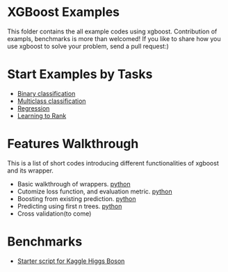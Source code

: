 XGBoost Examples
====
This folder contains the all example codes using xgboost. 
Contribution of exampls, benchmarks is more than welcomed!
If you like to share how you use xgboost to solve your problem, send a pull request:)

Start Examples by Tasks
====
* [Binary classification](binary_classification)
* [Multiclass classification](multiclass_classification)
* [Regression](regression)
* [Learning to Rank](rank)

Features Walkthrough
====
This is a list of short codes introducing different functionalities of xgboost and its wrapper.
* Basic walkthrough of wrappers. [python](guide-python/basic_walkthrough.py)
* Cutomize loss function, and evaluation metric. [python](guide-python/custom_objective.py)
* Boosting from existing prediction. [python](guide-python/boost_from_prediction.py)
* Predicting using first n trees. [python](guide-python/predict_first_ntree.py)
* Cross validation(to come)

Benchmarks
====
* [Starter script for Kaggle Higgs Boson](kaggle-higgs)

